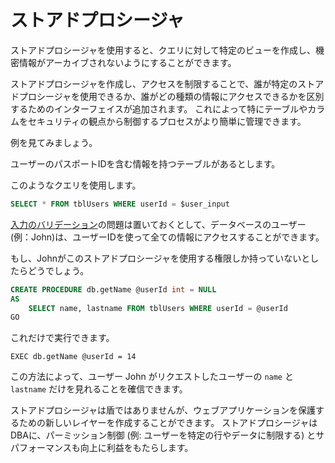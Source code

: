ストアドプロシージャ
=================

ストアドプロシージャを使用すると、クエリに対して特定のビューを作成し、機密情報がアーカイブされないようにすることができます。

ストアドプロシージャを作成し、アクセスを制限することで、誰が特定のストアドプロシージャを使用できるか、誰がどの種類の情報にアクセスできるかを区別するためのインターフェイスが追加されます。
これによって特にテーブルやカラムをセキュリティの観点から制御するプロセスがより簡単に管理できます。

例を見てみましょう。

ユーザーのパスポートIDを含む情報を持つテーブルがあるとします。

このようなクエリを使用します。

```SQL
SELECT * FROM tblUsers WHERE userId = $user_input
```

[入力のバリデーション][1]の問題は置いておくとして、データベースのユーザー(例：John)は、ユーザーIDを使って全ての情報にアクセスすることができます。

もし、Johnがこのストアドプロシージャを使用する権限しか持っていないとしたらどうでしょう。

```SQL
CREATE PROCEDURE db.getName @userId int = NULL
AS
    SELECT name, lastname FROM tblUsers WHERE userId = @userId
GO
```

これだけで実行できます。

```
EXEC db.getName @userId = 14
```

この方法によって、ユーザー John がリクエストしたユーザーの `name` と `lastname` だけを見れることを確信できます。

ストアドプロシージャは盾ではありませんが、ウェブアプリケーションを保護するための新しいレイヤーを作成することができます。
ストアドプロシージャはDBAに、パーミッション制御 (例: ユーザーを特定の行やデータに制限する) とサパフォーマンスも向上に利益をもたらします。

[1]: /input-validation/README.md
